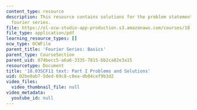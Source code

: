 ```yaml
---
content_type: resource
description: This resource contains solutions for the problem statements related to
  fourier series.
file: https://ol-ocw-studio-app-production.s3.amazonaws.com/courses/18-03sc-differential-equations-fall-2011/02be0ab75ded69c8c8eadb04cef9b3d2_MIT18_03SCF11_ps5_s21s.pdf
file_type: application/pdf
learning_resource_types: []
ocw_type: OCWFile
parent_title: 'Fourier Series: Basics'
parent_type: CourseSection
parent_uid: 074becc5-a6a6-3335-7815-bb2ca82e3a15
resourcetype: Document
title: '18.03SCF11 text: Part I Problems and Solutions'
uid: 02be0ab7-5ded-69c8-c8ea-db04cef9b3d2
video_files:
  video_thumbnail_file: null
video_metadata:
  youtube_id: null
---
```


